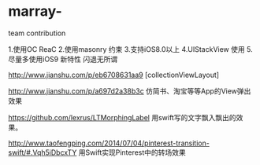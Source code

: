 # marray-
team contribution 

1.使用OC ReaC 
2.使用masonry 约束
3.支持iOS8.0以上
4.UIStackView 使用 
5.尽量多使用iOS9 新特性 闪退无所谓

http://www.jianshu.com/p/eb6708631aa9   [collectionViewLayout]

http://www.jianshu.com/p/a697d2a38b3c   仿简书、淘宝等等App的View弹出效果

https://github.com/lexrus/LTMorphingLabel  用swift写的文字飘入飘出的效果。

http://www.taofengping.com/2014/07/04/pinterest-transition-swift/#.Vqh5iDbcxTY
用Swift实现Pinterest中的转场效果

